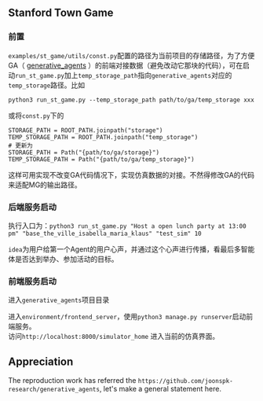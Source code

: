 ## Stanford Town Game

### 前置
`examples/st_game/utils/const.py`配置的路径为当前项目的存储路径，为了方便GA（ [generative_agents](https://github.com/joonspk-research/generative_agents) ）的前端对接数据（避免改动它那块的代码），可在启动`run_st_game.py`加上`temp_storage_path`指向`generative_agents`对应的`temp_storage`路径。比如

`python3 run_st_game.py --temp_storage_path path/to/ga/temp_storage xxx`   

或将`const.py`下的

```
STORAGE_PATH = ROOT_PATH.joinpath("storage")
TEMP_STORAGE_PATH = ROOT_PATH.joinpath("temp_storage")
# 更新为
STORAGE_PATH = Path("{path/to/ga/storage}")
TEMP_STORAGE_PATH = Path("{path/to/ga/temp_storage}")
```
这样可用实现不改变GA代码情况下，实现仿真数据的对接。不然得修改GA的代码来适配MG的输出路径。    

### 后端服务启动
执行入口为：`python3 run_st_game.py "Host a open lunch party at 13:00 pm" "base_the_ville_isabella_maria_klaus" "test_sim" 10`   

`idea`为用户给第一个Agent的用户心声，并通过这个心声进行传播，看最后多智能体是否达到举办、参加活动的目标。  

### 前端服务启动
进入`generative_agents`项目目录

进入`environment/frontend_server`，使用`python3 manage.py runserver`启动前端服务。  
访问`http://localhost:8000/simulator_home` 进入当前的仿真界面。  

## Appreciation
The reproduction work has referred the `https://github.com/joonspk-research/generative_agents`, let's make a general statement here.
